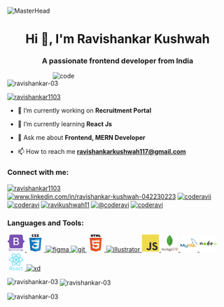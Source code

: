 ![MasterHead](https://arkevo-group.com/wp-content/uploads/2022/02/ezgif.com-gif-maker.gif)
<h1 align="center">Hi 👋, I'm Ravishankar Kushwah</h1>
<h3 align="center">A passionate frontend developer from India</h3>
<img align="right" alt="code" width="400" src="https://i.pinimg.com/originals/54/e3/7d/54e37d8074ebcde1d96c77d7b2a7f310.gif"

<p align="left"> <img src="https://komarev.com/ghpvc/?username=ravishankar-03&label=Profile%20views&color=0e75b6&style=flat" alt="ravishankar-03" /> </p>

<p align="left"> <a href="https://twitter.com/ravishankar1103" target="blank"><img src="https://img.shields.io/twitter/follow/ravishankar1103?logo=twitter&style=for-the-badge" alt="ravishankar1103" /></a> </p>

- 🔭 I’m currently working on **Recruitment Portal**

- 🌱 I’m currently learning **React Js**

- 💬 Ask me about **Frontend, MERN Developer**

- 📫 How to reach me **ravishankarkushwah117@gmail.com**

<h3 align="left">Connect with me:</h3>
<p align="left">
<a href="https://twitter.com/ravishankar1103" target="blank"><img align="center" src="https://raw.githubusercontent.com/rahuldkjain/github-profile-readme-generator/master/src/images/icons/Social/twitter.svg" alt="ravishankar1103" height="30" width="40" /></a>
<a href="https://linkedin.com/in/www.linkedin.com/in/ravishankar-kushwah-042230223" target="blank"><img align="center" src="https://raw.githubusercontent.com/rahuldkjain/github-profile-readme-generator/master/src/images/icons/Social/linked-in-alt.svg" alt="www.linkedin.com/in/ravishankar-kushwah-042230223" height="30" width="40" /></a>
<a href="https://instagram.com/coderavii" target="blank"><img align="center" src="https://raw.githubusercontent.com/rahuldkjain/github-profile-readme-generator/master/src/images/icons/Social/instagram.svg" alt="coderavii" height="30" width="40" /></a>
<a href="https://dribbble.com/coderavi" target="blank"><img align="center" src="https://raw.githubusercontent.com/rahuldkjain/github-profile-readme-generator/master/src/images/icons/Social/dribbble.svg" alt="coderavi" height="30" width="40" /></a>
<a href="https://www.behance.net/ravikushwah11" target="blank"><img align="center" src="https://raw.githubusercontent.com/rahuldkjain/github-profile-readme-generator/master/src/images/icons/Social/behance.svg" alt="ravikushwah11" height="30" width="40" /></a>
<a href="https://medium.com/@coderavi" target="blank"><img align="center" src="https://raw.githubusercontent.com/rahuldkjain/github-profile-readme-generator/master/src/images/icons/Social/medium.svg" alt="@coderavi" height="30" width="40" /></a>
<a href="https://www.youtube.com/c/coderavi" target="blank"><img align="center" src="https://raw.githubusercontent.com/rahuldkjain/github-profile-readme-generator/master/src/images/icons/Social/youtube.svg" alt="coderavi" height="30" width="40" /></a>
</p>

<h3 align="left">Languages and Tools:</h3>
<p align="left"> <a href="https://getbootstrap.com" target="_blank" rel="noreferrer"> <img src="https://raw.githubusercontent.com/devicons/devicon/master/icons/bootstrap/bootstrap-plain-wordmark.svg" alt="bootstrap" width="40" height="40"/> </a> <a href="https://www.w3schools.com/css/" target="_blank" rel="noreferrer"> <img src="https://raw.githubusercontent.com/devicons/devicon/master/icons/css3/css3-original-wordmark.svg" alt="css3" width="40" height="40"/> </a> <a href="https://www.figma.com/" target="_blank" rel="noreferrer"> <img src="https://www.vectorlogo.zone/logos/figma/figma-icon.svg" alt="figma" width="40" height="40"/> </a> <a href="https://git-scm.com/" target="_blank" rel="noreferrer"> <img src="https://www.vectorlogo.zone/logos/git-scm/git-scm-icon.svg" alt="git" width="40" height="40"/> </a> <a href="https://www.w3.org/html/" target="_blank" rel="noreferrer"> <img src="https://raw.githubusercontent.com/devicons/devicon/master/icons/html5/html5-original-wordmark.svg" alt="html5" width="40" height="40"/> </a> <a href="https://www.adobe.com/in/products/illustrator.html" target="_blank" rel="noreferrer"> <img src="https://www.vectorlogo.zone/logos/adobe_illustrator/adobe_illustrator-icon.svg" alt="illustrator" width="40" height="40"/> </a> <a href="https://developer.mozilla.org/en-US/docs/Web/JavaScript" target="_blank" rel="noreferrer"> <img src="https://raw.githubusercontent.com/devicons/devicon/master/icons/javascript/javascript-original.svg" alt="javascript" width="40" height="40"/> </a> <a href="https://www.mongodb.com/" target="_blank" rel="noreferrer"> <img src="https://raw.githubusercontent.com/devicons/devicon/master/icons/mongodb/mongodb-original-wordmark.svg" alt="mongodb" width="40" height="40"/> </a> <a href="https://www.mysql.com/" target="_blank" rel="noreferrer"> <img src="https://raw.githubusercontent.com/devicons/devicon/master/icons/mysql/mysql-original-wordmark.svg" alt="mysql" width="40" height="40"/> </a> <a href="https://nodejs.org" target="_blank" rel="noreferrer"> <img src="https://raw.githubusercontent.com/devicons/devicon/master/icons/nodejs/nodejs-original-wordmark.svg" alt="nodejs" width="40" height="40"/> </a> <a href="https://reactjs.org/" target="_blank" rel="noreferrer"> <img src="https://raw.githubusercontent.com/devicons/devicon/master/icons/react/react-original-wordmark.svg" alt="react" width="40" height="40"/> </a> <a href="https://www.adobe.com/products/xd.html" target="_blank" rel="noreferrer"> <img src="https://cdn.worldvectorlogo.com/logos/adobe-xd.svg" alt="xd" width="40" height="40"/> </a> </p>

<p><img align="left" src="https://github-readme-stats.vercel.app/api/top-langs?username=ravishankar-03&show_icons=true&locale=en&layout=compact" alt="ravishankar-03" /></p>

<p>&nbsp;<img align="center" src="https://github-readme-stats.vercel.app/api?username=ravishankar-03&show_icons=true&locale=en" alt="ravishankar-03" /></p>

<p><img align="center" src="https://github-readme-streak-stats.herokuapp.com/?user=ravishankar-03&" alt="ravishankar-03" /></p>


<!---
ravishankar-03/ravishankar-03 is a ✨ special ✨ repository because its `README.md` (this file) appears on your GitHub profile.
You can click the Preview link to take a look at your changes.
--->
